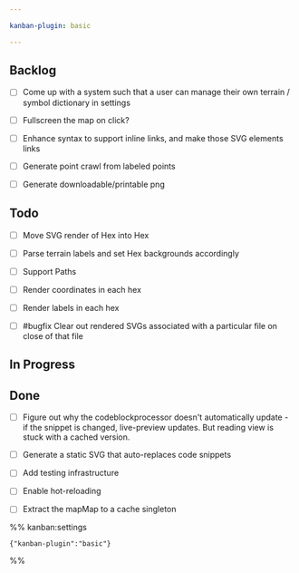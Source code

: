 ```yaml
---

kanban-plugin: basic

---
```


## Backlog

- [ ] Come up with a system such that a user can manage their own terrain / symbol dictionary in settings
- [ ] Fullscreen the map on click?
- [ ] Enhance syntax to support inline links, and make those SVG elements links
- [ ] Generate point crawl from labeled points
- [ ] Generate downloadable/printable png


## Todo

- [ ] Move SVG render of Hex into Hex
- [ ] Parse terrain labels and set Hex backgrounds accordingly
- [ ] Support Paths
- [ ] Render coordinates in each hex
- [ ] Render labels in each hex
- [ ] #bugfix Clear out rendered SVGs associated with a particular file on close of that file


## In Progress



## Done

- [ ] Figure out why the codeblockprocessor doesn't automatically update - if the snippet is changed, live-preview updates. But reading view is stuck with a cached version.
- [ ] Generate a static SVG that auto-replaces code snippets
- [ ] Add testing infrastructure
- [ ] Enable hot-reloading
- [ ] Extract the mapMap to a cache singleton




%% kanban:settings
```
{"kanban-plugin":"basic"}
```
%%